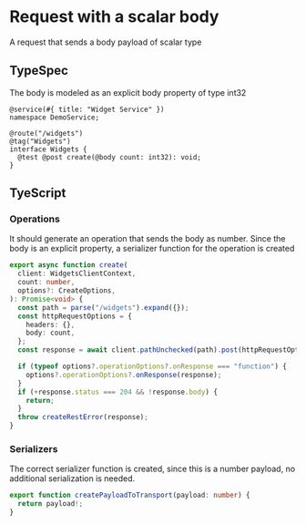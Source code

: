 # Request with a scalar body

A request that sends a body payload of scalar type

## TypeSpec

The body is modeled as an explicit body property of type int32

```tsp
@service(#{ title: "Widget Service" })
namespace DemoService;

@route("/widgets")
@tag("Widgets")
interface Widgets {
  @test @post create(@body count: int32): void;
}
```

## TyeScript

### Operations

It should generate an operation that sends the body as number. Since the body is an explicit property, a serializer function for the operation is created

```ts src/api/widgetsClient/widgetsClientOperations.ts function create
export async function create(
  client: WidgetsClientContext,
  count: number,
  options?: CreateOptions,
): Promise<void> {
  const path = parse("/widgets").expand({});
  const httpRequestOptions = {
    headers: {},
    body: count,
  };
  const response = await client.pathUnchecked(path).post(httpRequestOptions);

  if (typeof options?.operationOptions?.onResponse === "function") {
    options?.operationOptions?.onResponse(response);
  }
  if (+response.status === 204 && !response.body) {
    return;
  }
  throw createRestError(response);
}
```

### Serializers

The correct serializer function is created, since this is a number payload, no additional serialization is needed.

```ts src/models/internal/serializers.ts function createPayloadToTransport
export function createPayloadToTransport(payload: number) {
  return payload!;
}
```
